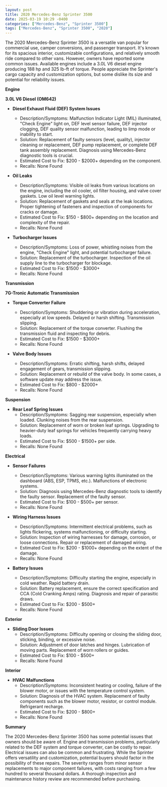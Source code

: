 ```yaml
---
layout: post
title: 2020 Mercedes-Benz Sprinter 3500
date: 2025-03-19 10:29 -0400
categories: ["Mercedes-Benz", "Sprinter 3500"]
tags: ["Mercedes-Benz", "Sprinter 3500", "2020"]
---
```

The 2020 Mercedes-Benz Sprinter 3500 is a versatile van popular for commercial use, camper conversions, and passenger transport. It's known for its spacious interior, customizable configurations, and relatively smooth ride compared to other vans. However, owners have reported some common issues. Available engines include a 3.0L V6 diesel engine producing 188 hp and 325 lb-ft of torque. People appreciate the Sprinter's cargo capacity and customization options, but some dislike its size and potential for reliability issues.

**Engine**

**3.0L V6 Diesel (OM642)**

* **Diesel Exhaust Fluid (DEF) System Issues**
    * Description/Symptoms: Malfunction Indicator Light (MIL) illuminated, "Check Engine" light on, DEF level sensor failure, DEF injector clogging, DEF quality sensor malfunction, leading to limp mode or inability to start.
    * Solution: Replacement of faulty sensors (level, quality), injector cleaning or replacement, DEF pump replacement, or complete DEF tank assembly replacement. Diagnosis using Mercedes-Benz diagnostic tools is crucial.
    * Estimated Cost to Fix: $200 - $2000+ depending on the component.
    * Recalls: None Found

* **Oil Leaks**
    * Description/Symptoms: Visible oil leaks from various locations on the engine, including the oil cooler, oil filter housing, and valve cover gaskets. Low oil level warning lights.
    * Solution: Replacement of gaskets and seals at the leak locations. Proper tightening of fasteners and inspection of components for cracks or damage.
    * Estimated Cost to Fix: $150 - $800+ depending on the location and complexity of the repair.
    * Recalls: None Found

* **Turbocharger Issues**
    * Description/Symptoms: Loss of power, whistling noises from the engine, "Check Engine" light, and potential turbocharger failure.
    * Solution: Replacement of the turbocharger. Inspection of the oil supply line to the turbocharger for blockage.
    * Estimated Cost to Fix: $1500 - $3000+
    * Recalls: None Found

**Transmission**

**7G-Tronic Automatic Transmission**

* **Torque Converter Failure**
    * Description/Symptoms: Shuddering or vibration during acceleration, especially at low speeds. Delayed or harsh shifting. Transmission slipping.
    * Solution: Replacement of the torque converter. Flushing the transmission fluid and inspecting for debris.
    * Estimated Cost to Fix: $1500 - $3000+
    * Recalls: None Found

* **Valve Body Issues**
    * Description/Symptoms: Erratic shifting, harsh shifts, delayed engagement of gears, transmission slipping.
    * Solution: Replacement or rebuild of the valve body. In some cases, a software update may address the issue.
    * Estimated Cost to Fix: $800 - $2000+
    * Recalls: None Found

**Suspension**

* **Rear Leaf Spring Issues**
    * Description/Symptoms: Sagging rear suspension, especially when loaded. Clunking noises from the rear suspension.
    * Solution: Replacement of worn or broken leaf springs. Upgrading to heavier-duty leaf springs for vehicles frequently carrying heavy loads.
    * Estimated Cost to Fix: $500 - $1500+ per side.
    * Recalls: None Found

**Electrical**

* **Sensor Failures**
    * Description/Symptoms: Various warning lights illuminated on the dashboard (ABS, ESP, TPMS, etc.). Malfunctions of electronic systems.
    * Solution: Diagnosis using Mercedes-Benz diagnostic tools to identify the faulty sensor. Replacement of the faulty sensor.
    * Estimated Cost to Fix: $100 - $500+ per sensor.
    * Recalls: None Found

* **Wiring Harness Issues**
    * Description/Symptoms: Intermittent electrical problems, such as lights flickering, systems malfunctioning, or difficulty starting.
    * Solution: Inspection of wiring harnesses for damage, corrosion, or loose connections. Repair or replacement of damaged wiring.
    * Estimated Cost to Fix: $200 - $1000+ depending on the extent of the damage.
    * Recalls: None Found

* **Battery Issues**
    * Description/Symptoms: Difficulty starting the engine, especially in cold weather. Rapid battery drain.
    * Solution: Battery replacement, ensure the correct specification and CCA (Cold Cranking Amps) rating. Diagnosis and repair of parasitic draws.
    * Estimated Cost to Fix: $200 - $500+
    * Recalls: None Found

**Exterior**

* **Sliding Door Issues**
    * Description/Symptoms: Difficulty opening or closing the sliding door, sticking, binding, or excessive noise.
    * Solution: Adjustment of door latches and hinges. Lubrication of moving parts. Replacement of worn rollers or guides.
    * Estimated Cost to Fix: $100 - $500+
    * Recalls: None Found

**Interior**

* **HVAC Malfunctions**
    * Description/Symptoms: Inconsistent heating or cooling, failure of the blower motor, or issues with the temperature control system.
    * Solution: Diagnosis of the HVAC system. Replacement of faulty components such as the blower motor, resistor, or control module. Refrigerant recharge.
    * Estimated Cost to Fix: $200 - $800+
    * Recalls: None Found

**Summary**

The 2020 Mercedes-Benz Sprinter 3500 has some potential issues that owners should be aware of. Engine and transmission problems, particularly related to the DEF system and torque converter, can be costly to repair. Electrical issues can also be common and frustrating. While the Sprinter offers versatility and customization, potential buyers should factor in the possibility of these repairs. The severity ranges from minor sensor replacements to major component failures, with costs ranging from a few hundred to several thousand dollars. A thorough inspection and maintenance history review are recommended before purchasing.

